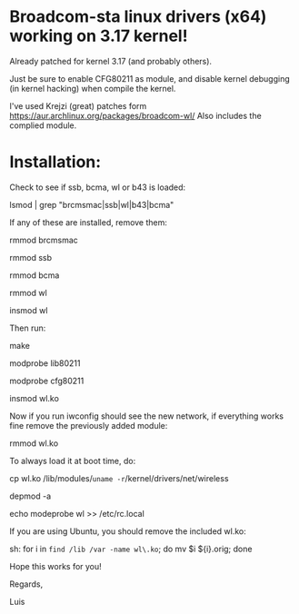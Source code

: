 Broadcom-sta linux drivers (x64) working on 3.17 kernel!
===============================================================

Already patched for kernel 3.17 (and probably others).

Just be sure to enable CFG80211 as module, and disable kernel debugging (in kernel hacking) when compile the kernel.

I've used Krejzi (great) patches form https://aur.archlinux.org/packages/broadcom-wl/
Also includes the complied module.

Installation:
============
Check to see if ssb, bcma, wl or b43 is loaded:

lsmod | grep "brcmsmac\|ssb\|wl\|b43\|bcma"

If any of these are installed, remove them:

rmmod brcmsmac

rmmod ssb

rmmod bcma

rmmod wl

insmod wl


Then run:

make

modprobe lib80211

modprobe cfg80211

insmod wl.ko


Now if you run iwconfig should see the new network, if everything works fine remove the previously added module:

rmmod wl.ko 

To always load it at boot time, do:

cp wl.ko /lib/modules/`uname -r`/kernel/drivers/net/wireless 

depmod -a

echo modeprobe wl >> /etc/rc.local


If you are using Ubuntu, you should remove the included wl.ko:

sh: for i in `find /lib /var -name wl\.ko`; do mv $i ${i}.orig; done


Hope this works for you!

Regards,

Luis

